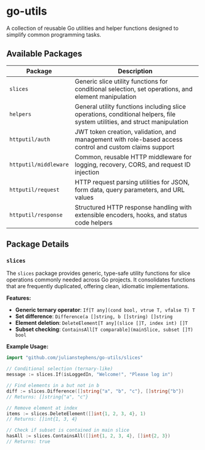 # go-utils 

A collection of reusable Go utilities and helper functions designed to simplify common programming tasks.

## Available Packages

| Package                    | Description                                                                |
|----------------------------|----------------------------------------------------------------------------|
| `slices`                   | Generic slice utility functions for conditional selection, set operations, and element manipulation |
| `helpers`                  | General utility functions including slice operations, conditional helpers, file system utilities, and struct manipulation |
| `httputil/auth`            | JWT token creation, validation, and management with role-based access control and custom claims support |
| `httputil/middleware`      | Common, reusable HTTP middleware for logging, recovery, CORS, and request ID injection |
| `httputil/request`         | HTTP request parsing utilities for JSON, form data, query parameters, and URL values |
| `httputil/response`        | Structured HTTP response handling with extensible encoders, hooks, and status code helpers |

## Package Details

### `slices`

The `slices` package provides generic, type-safe utility functions for slice operations commonly needed across Go projects. It consolidates functions that are frequently duplicated, offering clean, idiomatic implementations.

**Features:**
- **Generic ternary operator**: `If[T any](cond bool, vtrue T, vfalse T) T`
- **Set difference**: `Difference(a []string, b []string) []string`
- **Element deletion**: `DeleteElement[T any](slice []T, index int) []T`
- **Subset checking**: `ContainsAll[T comparable](mainSlice, subset []T) bool`

**Example Usage:**
```go
import "github.com/julianstephens/go-utils/slices"

// Conditional selection (ternary-like)
message := slices.If(isLoggedIn, "Welcome!", "Please log in")

// Find elements in a but not in b
diff := slices.Difference([]string{"a", "b", "c"}, []string{"b"})
// Returns: []string{"a", "c"}

// Remove element at index
items := slices.DeleteElement([]int{1, 2, 3, 4}, 1)
// Returns: []int{1, 3, 4}

// Check if subset is contained in main slice
hasAll := slices.ContainsAll([]int{1, 2, 3, 4}, []int{2, 3})
// Returns: true
```
